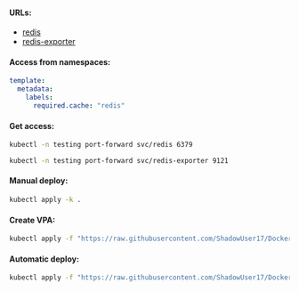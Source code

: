 #### URLs:
- [redis](https://hub.docker.com/r/bitnami/redis)
- [redis-exporter](https://hub.docker.com/r/bitnami/redis-exporter)

#### Access from namespaces:
```yaml
template:
  metadata:
    labels:
      required.cache: "redis"
```

#### Get access:
```bash
kubectl -n testing port-forward svc/redis 6379
```
```bash
kubectl -n testing port-forward svc/redis-exporter 9121
```

#### Manual deploy:
```bash
kubectl apply -k .
```

#### Create VPA:
```bash
kubectl apply -f "https://raw.githubusercontent.com/ShadowUser17/DockerTemplates/master/K8S/redis/vpa-test.yml"
```

#### Automatic deploy:
```bash
kubectl apply -f "https://raw.githubusercontent.com/ShadowUser17/DockerTemplates/master/K8S/redis/fluxcd-deploy.yml"
```
